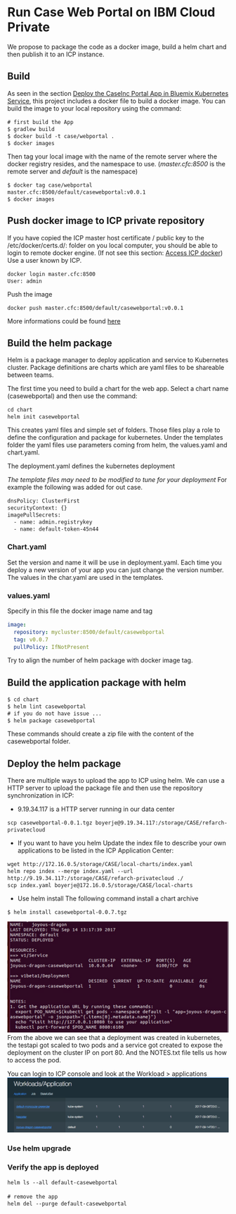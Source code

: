 # Run Case Web Portal on IBM Cloud Private
We propose to package the code as a docker image, build a helm chart and then publish it to an ICP instance.

## Build
As seen in the section [Deploy the CaseInc Portal App in Bluemix Kubernetes Service](https://github.com/ibm-cloud-architecture/refarch-caseinc-app#deploy-the-caseinc-portal-app-in-bluemix-kubernetes-service), this project includes a docker file to build a docker image. You can build the image to your local repository using the command:
```
# first build the App
$ gradlew build
$ docker build -t case/webportal .
$ docker images
```
Then tag your local image with the name of the remote server where the docker registry resides, and the namespace to use. (*master.cfc:8500* is the remote server and *default* is the namespace)
```
$ docker tag case/webportal master.cfc:8500/default/casewebportal:v0.0.1
$ docker images
```
## Push docker image to ICP private repository

If you have copied the ICP master host certificate / public key to the /etc/docker/certs.d/<hostname>:<portnumber> folder on you local computer, you should be able to login to remote docker engine. (If not see this section: [Access ICP docker](https://github.com/ibm-cloud-architecture/refarch-integration/blob/master/docs/icp-deploy.md#access-to-icp-private-repository)) Use a user known by ICP.
```
docker login master.cfc:8500
User: admin
```
Push the image
```
docker push master.cfc:8500/default/casewebportal:v0.0.1
```
More informations could be found [here](https://www.ibm.com/developerworks/community/blogs/fe25b4ef-ea6a-4d86-a629-6f87ccf4649e/entry/Working_with_the_local_docker_registry_from_Spectrum_Conductor_for_Containers?lang=en)

## Build the helm package
Helm is a package manager to deploy application and service to Kubernetes cluster. Package definitions are charts which are yaml files to be shareable between teams.

The first time you need to build a chart for the web app.  Select a chart name (casewebportal) and then use the command:
```
cd chart
helm init casewebportal
```

This creates yaml files and simple set of folders. Those files play a role to define the configuration and package for kubernetes. Under the templates folder the yaml files use parameters coming from helm, the values.yaml and chart.yaml.

The deployment.yaml defines the kubernetes deployment

*The template files may need to be modified to tune for your deployment* For example the following was added for out case.
```
dnsPolicy: ClusterFirst
securityContext: {}
imagePullSecrets:
  - name: admin.registrykey
  - name: default-token-45n44
```

### Chart.yaml
Set the version and name it will be use in deployment.yaml. Each time you deploy a new version of your app you can just change the version number. The values in the char.yaml are used in the templates.

### values.yaml
Specify in this file the docker image name and tag
```yaml
image:
  repository: mycluster:8500/default/casewebportal
  tag: v0.0.7
  pullPolicy: IfNotPresent
```

Try to align the number of helm package with docker image tag.

## Build the application package with helm
```
$ cd chart
$ helm lint casewebportal
# if you do not have issue ...
$ helm package casewebportal
```
These commands should create a zip file with the content of the casewebportal folder.

## Deploy the helm package
There are multiple ways to upload the app to ICP using helm. We can use a HTTP server to upload the package file and then use the repository synchronization in ICP:
* 9.19.34.117 is a HTTP server running in our data center
```
scp casewebportal-0.0.1.tgz boyerje@9.19.34.117:/storage/CASE/refarch-privatecloud
```
* If you want to have you helm Update the index file to describe your own applications to be listed in the ICP Application Center:
```
wget http://172.16.0.5/storage/CASE/local-charts/index.yaml
helm repo index --merge index.yaml --url http://9.19.34.117:/storage/CASE/refarch-privatecloud ./
scp index.yaml boyerje@172.16.0.5/storage/CASE/local-charts
```

* Use helm install
The following command install a chart archive
```
$ helm install casewebportal-0.0.7.tgz
```

![](helm-install-out.png)
From the above we can see that a deployment was created in kubernetes, the testapi got scaled to two pods and a service got created to expose the deployment on the cluster IP on port 80. And the NOTES.txt file tells us how to access the pod.

You can login to ICP console and look at the Workload > applications
![](app-deployed.png)

### Use helm upgrade


### Verify the app is deployed
```
helm ls --all default-casewebportal

# remove the app
helm del --purge default-casewebportal
```
